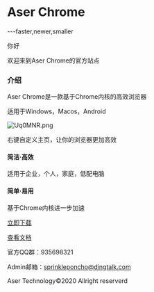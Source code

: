 # Aser Chrome
---faster,newer,smaller

你好

欢迎来到Aser Chrome的官方站点

### 介绍
Aser Chrome是一款基于Chrome内核的高效浏览器

适用于Windows，Macos，Android

![Uq0MNR.png](https://s1.ax1x.com/2020/07/23/Uq0MNR.png)

右键自定义主页，让你的浏览器更加高效

#### 简洁·高效

适用于企业，个人，家庭，低配电脑

#### 简单·易用

基于Chrome内核进一步加速

[立即下载](/download.md)

[查看文档](/doc.md)

官方QQ群：935698321

Admin邮箱：sprinkleponcho@dingtalk.com

Aser Technology©2020 Allright reserverd
